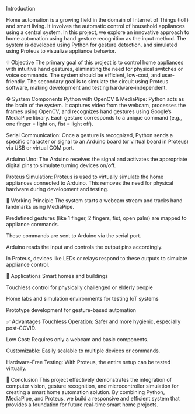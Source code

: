  Introduction
 
Home automation is a growing field in the domain of Internet of Things (IoT) and smart living. It involves the automatic control of household appliances using a central system. In this project, we explore an innovative approach to home automation using hand gesture recognition as the input method. The system is developed using Python for gesture detection, and simulated using Proteus to visualize appliance behavior.

💡 Objective
The primary goal of this project is to control home appliances with intuitive hand gestures, eliminating the need for physical switches or voice commands. The system should be efficient, low-cost, and user-friendly. The secondary goal is to simulate the circuit using Proteus software, making development and testing hardware-independent.

⚙️ System Components
Python with OpenCV & MediaPipe:
Python acts as the brain of the system. It captures video from the webcam, processes the frames using OpenCV, and recognizes hand gestures using Google’s MediaPipe library. Each gesture corresponds to a unique command (e.g., one finger = light on, fist = light off).

Serial Communication:
Once a gesture is recognized, Python sends a specific character or signal to an Arduino board (or virtual board in Proteus) via USB or virtual COM port.

Arduino Uno:
The Arduino receives the signal and activates the appropriate digital pins to simulate turning devices on/off.

Proteus Simulation:
Proteus is used to virtually simulate the home appliances connected to Arduino. This removes the need for physical hardware during development and testing.

🔄 Working Principle
The system starts a webcam stream and tracks hand landmarks using MediaPipe.

Predefined gestures (like 1 finger, 2 fingers, fist, open palm) are mapped to appliance commands.

These commands are sent to Arduino via the serial port.

Arduino reads the input and controls the output pins accordingly.

In Proteus, devices like LEDs or relays respond to these outputs to simulate appliance control.

🔬 Applications
Smart homes and buildings

Touchless control for physically challenged or elderly people

Home labs and simulation environments for testing IoT systems

Prototype development for gesture-based automation

✅ Advantages
Touchless Operation: Safer and more hygienic, especially post-COVID.

Low Cost: Requires only a webcam and basic components.

Customizable: Easily scalable to multiple devices or commands.

Hardware-Free Testing: With Proteus, the entire setup can be tested virtually.

📌 Conclusion
This project effectively demonstrates the integration of computer vision, gesture recognition, and microcontroller simulation for creating a smart home automation solution. By combining Python, MediaPipe, and Proteus, we build a responsive and efficient system that provides a foundation for future real-time smart home projects.
